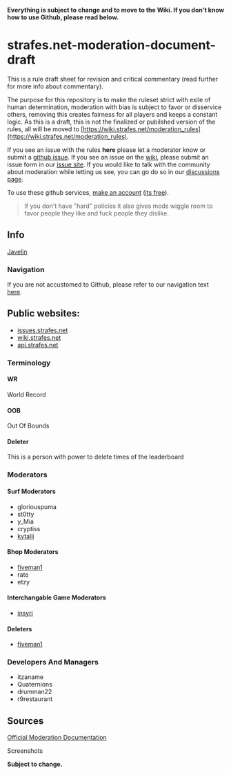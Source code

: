 **Everything is subject to change and to move to the Wiki. If you don't know how to use Github, please read below.**

# strafes.net-moderation-document-draft

This is a rule draft sheet for revision and critical commentary (read further for more info about commentary).

The purpose for this repository is to make the ruleset strict with exile of human determination, moderation with bias is subject to favor or disservice others, removing this creates fairness for all players and keeps a constant logic. As this is a draft, this is not the finalized or pubilshed version of the rules, all will be moved to [https://wiki.strafes.net/moderation_rules](https://wiki.strafes.net/moderation_rules).

If you see an issue with the rules **here** please let a moderator know or submit a [github issue](https://github.com/insyri/strafes.net-moderation-document-draft/blob/main/navigation.md#issues). If you see an issue on the [wiki](https://wiki.strafes.net/), please submit an issue form in our [issue site](https://issues.strafes.net). If you would like to talk with the community about moderation while letting us see, you can go do so in our [discussions page](https://github.com/insyri/strafes.net-moderation-document-draft/discussions).

To use these github services, [make an account](https://github.com/join) ([its free](https://www.roblox.com/library/130771265/ITS-FREE)).

> If you don't have "hard" policies it also gives mods wiggle room to favor people they like and fuck people they dislike.

## Info

[Javelin](https://github.com/Azurilex/Javelin)

### Navigation

If you are not accustomed to Github, please refer to our navigation text [here](https://github.com/insyri/strafes.net-moderation-document-draft/blob/main/navigation.md).

## Public websites:
- [issues.strafes.net](https://issues.strafes.net)
- [wiki.strafes.net](https://wiki.strafes.net)
- [api.strafes.net](https://api.strafes.net)

### Terminology

#### WR
World Record

#### OOB
Out Of Bounds

#### Deleter
This is a person with power to delete times of the leaderboard

### Moderators

#### Surf Moderators

- gloriouspuma
- st0tty
- y_Mia
- cryptiss
- [kytalii](https://github.com/Azurilex)

#### Bhop Moderators

- [fiveman1](https://github.com/fiveman1)
- rate
- etzy

#### Interchangable Game Moderators

- [insyri](https://github.com/insyri)

#### Deleters

- [fiveman1](https://github.com/fiveman1)

### Developers And Managers

- itzaname
- Quaternions
- drumman22
- r9restaurant

## Sources

[Official Moderation Documentation](https://docs.google.com/document/d/1D8i9_5HCNw1wh6CBcwK6Z-i3vq-MYuME4BJuoVD37SE/edit?usp=sharing)

Screenshots

**Subject to change.**
